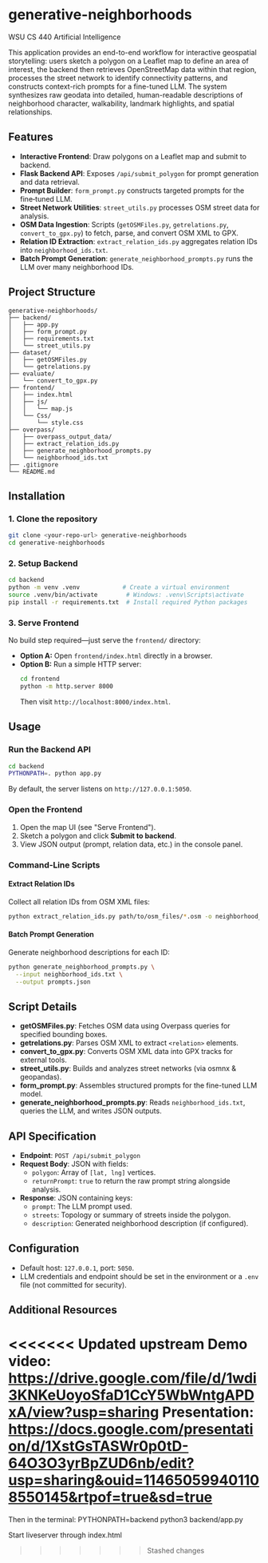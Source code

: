 # generative-neighborhoods

WSU CS 440 Artificial Intelligence 

This application provides an end-to-end workflow for interactive geospatial storytelling: users sketch a polygon on a Leaflet map to define an area of interest, the backend then retrieves OpenStreetMap data within that region, processes the street network to identify connectivity patterns, and constructs context-rich prompts for a fine-tuned LLM. The system synthesizes raw geodata into detailed, human-readable descriptions of neighborhood character, walkability, landmark highlights, and spatial relationships.

## Features

- **Interactive Frontend**: Draw polygons on a Leaflet map and submit to backend.
- **Flask Backend API**: Exposes `/api/submit_polygon` for prompt generation and data retrieval.
- **Prompt Builder**: `form_prompt.py` constructs targeted prompts for the fine‑tuned LLM.
- **Street Network Utilities**: `street_utils.py` processes OSM street data for analysis.
- **OSM Data Ingestion**: Scripts (`getOSMFiles.py`, `getrelations.py`, `convert_to_gpx.py`) to fetch, parse, and convert OSM XML to GPX.
- **Relation ID Extraction**: `extract_relation_ids.py` aggregates relation IDs into `neighborhood_ids.txt`.
- **Batch Prompt Generation**: `generate_neighborhood_prompts.py` runs the LLM over many neighborhood IDs.

## Project Structure

```plaintext
generative-neighborhoods/
├── backend/
│   ├── app.py
│   ├── form_prompt.py
│   ├── requirements.txt
│   └── street_utils.py
├── dataset/
│   ├── getOSMFiles.py
│   └── getrelations.py
├── evaluate/
│   └── convert_to_gpx.py
├── frontend/
│   ├── index.html
│   ├── js/
│   │   └── map.js
│   └── Css/
│       └── style.css
├── overpass/
│   ├── overpass_output_data/
│   ├── extract_relation_ids.py
│   ├── generate_neighborhood_prompts.py
│   └── neighborhood_ids.txt
├── .gitignore
└── README.md
```

## Installation

### 1. Clone the repository

```bash
git clone <your-repo-url> generative-neighborhoods
cd generative-neighborhoods
```

### 2. Setup Backend

```bash
cd backend
python -m venv .venv            # Create a virtual environment
source .venv/bin/activate        # Windows: .venv\Scripts\activate
pip install -r requirements.txt  # Install required Python packages
```

### 3. Serve Frontend

No build step required—just serve the `frontend/` directory:

- **Option A:** Open `frontend/index.html` directly in a browser.
- **Option B:** Run a simple HTTP server:
  ```bash
  cd frontend
  python -m http.server 8000
  ```
  Then visit `http://localhost:8000/index.html`.

## Usage

### Run the Backend API

```bash
cd backend
PYTHONPATH=. python app.py
```

By default, the server listens on `http://127.0.0.1:5050`.

### Open the Frontend

1. Open the map UI (see "Serve Frontend").
2. Sketch a polygon and click **Submit to backend**.
3. View JSON output (prompt, relation data, etc.) in the console panel.

### Command‑Line Scripts

#### Extract Relation IDs

Collect all relation IDs from OSM XML files:

```bash
python extract_relation_ids.py path/to/osm_files/*.osm -o neighborhood_ids.txt
```

#### Batch Prompt Generation

Generate neighborhood descriptions for each ID:

```bash
python generate_neighborhood_prompts.py \
  --input neighborhood_ids.txt \
  --output prompts.json
```

## Script Details

- **getOSMFiles.py**: Fetches OSM data using Overpass queries for specified bounding boxes.
- **getrelations.py**: Parses OSM XML to extract `<relation>` elements.
- **convert\_to\_gpx.py**: Converts OSM XML data into GPX tracks for external tools.
- **street\_utils.py**: Builds and analyzes street networks (via osmnx & geopandas).
- **form\_prompt.py**: Assembles structured prompts for the fine-tuned LLM model.
- **generate\_neighborhood\_prompts.py**: Reads `neighborhood_ids.txt`, queries the LLM, and writes JSON outputs.

## API Specification

- **Endpoint**: `POST /api/submit_polygon`
- **Request Body**: JSON with fields:
  - `polygon`: Array of `[lat, lng]` vertices.
  - `returnPrompt`: `true` to return the raw prompt string alongside analysis.
- **Response**: JSON containing keys:
  - `prompt`: The LLM prompt used.
  - `streets`: Topology or summary of streets inside the polygon.
  - `description`: Generated neighborhood description (if configured).

## Configuration

- Default host: `127.0.0.1`, port: `5050`.&#x20;
- LLM credentials and endpoint should be set in the environment or a `.env` file (not committed for security).


## Additional Resources

<<<<<<< Updated upstream
Demo video: https://drive.google.com/file/d/1wdi3KNKeUoyoSfaD1CcY5WbWntgAPDxA/view?usp=sharing
Presentation: https://docs.google.com/presentation/d/1XstGsTASWr0p0tD-64O3O3yrBpZUD6nb/edit?usp=sharing&ouid=114650599401108550145&rtpof=true&sd=true
=======
Then in the terminal:
PYTHONPATH=backend python3 backend/app.py

Start liveserver through index.html


>>>>>>> Stashed changes
